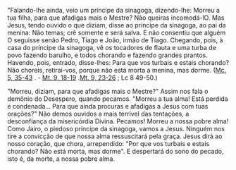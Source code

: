 "Falando-lhe ainda, veio um príncipe da sinagoga, dizendo-lhe: Morreu a tua filha, para que afadigas mais o Mestre? Não queiras incomodá-lO. Mas Jesus, tendo ouvido o que diziam, disse ao príncipe da sinagoga, ao pai da menina: Não temas; crê somente e será salva. E não consentiu que alguém O seguisse senão Pedro, Tiago e João, irmão de Tiago. Chegando, pois, à casa do príncipe da sinagoga, vê os tocadores de flauta e uma turba de povo fazendo barulho, e todos chorando e fazendo grandes prantos. Havendo, pois, entrado, disse-lhes: Para que vos turbais e estais chorando? Não choreis, retirai-vos, porque não está morta a menina, mas dorme. ([Mc. 5, 35-43](https://vulgata.online/bible/Mc.5?ed=MS&vfn=MS.Mc.5.35-43:vs) . - [Mt. 9, 18-19](https://vulgata.online/bible/Mt.9?ed=MS&vfn=MS.Mt.9.18-19:vs) .[Mt. 9, 23-26](https://vulgata.online/bible/Mt.9?ed=MS&vfn=MS.Mt.9.23-26:vs) ; Lc 8 49-50.)

"Morreu, diziam, para que afadigas mais o Mestre?" Assim nos fala o demônio do Desespero, quando pecamos. "Morreu a tua alma! Está perdida e condenada\... Para que ainda procuras e afadigas a Jesus com tuas orações?" Não demos ouvidos a mais terrível das tentações, a desconfiança da misericórdia Divina. Pecamos! Morreu a nossa pobre alma! Como Jairo, o piedoso príncipe da sinagoga, vamos a Jesus. Ninguém nos tire a convicção de que nossa alma ressuscitará pela graça. Jesus dirá ao nosso coração, que chora, arrependido: "Por que vos turbais e estais chorando? Não está morta, mas dorme". E despertará do sono do pecado, isto é, da morte, a nossa pobre alma.